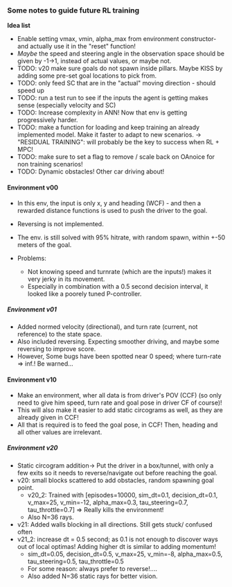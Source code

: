 ### Some notes to guide future RL training
**Idea list**
- Enable setting vmax, vmin, alpha_max from environment constructor- and actually use it in the "reset" function!
- *Maybe* the speed and steering angle in the observation space should be given by -1->1, instead of actual values, or maybe not.
- TODO: v20 make sure goals do not spawn inside pillars. Maybe KISS by adding some pre-set goal locations to pick from.
- TODO: only feed SC that are in the "actual" moving direction - should speed up
- TODO: run a test run to see if the inputs the agent is getting makes sense (especially velocity and SC)
- TODO: Increase complexity in ANN! Now that env is getting progressively harder.
- TODO: make a function for loading and keep training an already implemented model. Make it faster to adapt to new scenarios.
    -> "RESIDUAL TRAINING": will probably be the key to success when RL + MPC!
- TODO: make sure to set a flag to remove / scale back on OAnoice for non training scenarios!
- TODO: Dynamic obstacles! Other car driving about!


#### Environment v00
- In this env, the input is only x, y and heading (WCF) - and then a rewarded distance functions is used to push the driver to the goal.
- Reversing is not implemented.
- The env. is still solved with 95% hitrate, with random spawn, within +-50 meters of the goal.

- Problems: 
    - Not knowing speed and turnrate (which are the inputs!) makes it very jerky in its movement.
    - Especially in combination with a 0.5 second decision interval, it looked like a poorely tuned P-controller.

##### Environment v01
- Added normed velocity (directional), and turn rate (current, not reference) to the state space.
- Also included reversing. Expecting smoother driving, and maybe some reversing to improve score.
- However, Some bugs have been spotted near 0 speed; where turn-rate => inf.! Be warned...


#### Environment v10
- Make an environment, wher all data is from driver's POV (CCF) (so only need to give him speed, turn rate and goal pose in driver CF of course)!
- This will also make it easier to add static circograms as well, as they are already given in CCF!
- All that is required is to feed the goal pose, in CCF! Then, heading and all other values are irrelevant.

##### Environment v20
- Static circogram addition-> Put the driver in a box/tunnel, with only a few exits so it needs to reverse/navigate out before reaching the goal.
- v20: small blocks scattered to add obstacles, random spawning goal point.
    - v20_2: Trained with [episodes=10000, sim_dt=0.1, decision_dt=0.1, v_max=25, v_min=-12, alpha_max=0.3, tau_steering=0.7, tau_throttle=0.7] => Really kills the environment!
    - Also N=36 rays.
- v21: Added walls blocking in all directions. Still gets stuck/ confused often
- v21_2: increase dt = 0.5 second; as 0.1 is not enough to discover ways out of local optimas! Adding higher dt is similar to adding momentum!
    - sim_dt=0.05, decision_dt=0.5, v_max=25, v_min=-8, alpha_max=0.5, tau_steering=0.5, tau_throttle=0.5
    - For some reason: always prefer to reverse!....
    - Also added N=36 static rays for better vision.